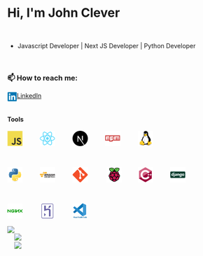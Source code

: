 # Hi,  I'm John Clever 
<br/>
 
- Javascript Developer | Next JS Developer | Python Developer 

<br/>


###  📫 How to reach me:

<a href="https://www.linkedin.com/in/john-anyormisi-b271971a3/">  
  <img align="left" alt="Clever's Linkdein" width="22px" src="https://github.com/devicons/devicon/blob/master/icons/linkedin/linkedin-original.svg" />
 LinkedIn
</a>
<br>
<br/>



#### Tools

<img src="https://github.com/devicons/devicon/blob/master/icons/javascript/javascript-original.svg" width="35px">&nbsp;&nbsp;&nbsp;&nbsp;&nbsp;&nbsp;&nbsp;&nbsp;&nbsp;
<img src="https://github.com/devicons/devicon/blob/master/icons/react/react-original.svg" width="35px">&nbsp;&nbsp;&nbsp;&nbsp;&nbsp;&nbsp;&nbsp;&nbsp;&nbsp;
<img src="https://github.com/devicons/devicon/blob/master/icons/nextjs/nextjs-original.svg" width="35px">&nbsp;&nbsp;&nbsp;&nbsp;&nbsp;&nbsp;&nbsp;&nbsp;&nbsp;
<img src="https://github.com/devicons/devicon/blob/master/icons/npm/npm-original-wordmark.svg" width="35px">&nbsp;&nbsp;&nbsp;&nbsp;&nbsp;&nbsp;&nbsp;&nbsp;&nbsp;
<img src="https://github.com/devicons/devicon/blob/master/icons/linux/linux-original.svg" width="35px">&nbsp;&nbsp;&nbsp;&nbsp;&nbsp;&nbsp;&nbsp;&nbsp;&nbsp;

<br/>

<img src="https://github.com/devicons/devicon/blob/master/icons/python/python-original.svg" width="35px">&nbsp;&nbsp;&nbsp;&nbsp;&nbsp;&nbsp;&nbsp;&nbsp;&nbsp;
<img src="https://github.com/devicons/devicon/blob/master/icons/amazonwebservices/amazonwebservices-original-wordmark.svg" width="35px">&nbsp;&nbsp;&nbsp;&nbsp;&nbsp;&nbsp;&nbsp;&nbsp;&nbsp;
<img src="https://github.com/devicons/devicon/blob/master/icons/git/git-original.svg" width="35px">
&nbsp;&nbsp;&nbsp;&nbsp;&nbsp;&nbsp;&nbsp;&nbsp;&nbsp;
<img src="https://github.com/devicons/devicon/blob/master/icons/raspberrypi/raspberrypi-original.svg" width="35px">&nbsp;&nbsp;&nbsp;&nbsp;&nbsp;&nbsp;&nbsp;&nbsp;
<img src="https://github.com/devicons/devicon/blob/master/icons/cplusplus/cplusplus-original.svg" width="35px">&nbsp;&nbsp;&nbsp;&nbsp;&nbsp;&nbsp;&nbsp;&nbsp;&nbsp;
<img src="https://github.com/devicons/devicon/blob/master/icons/django/django-original.svg" width="35px">&nbsp;&nbsp;&nbsp;&nbsp;&nbsp;&nbsp;&nbsp;&nbsp;&nbsp;

<br/>

<img src="https://github.com/devicons/devicon/blob/master/icons/nginx/nginx-original.svg" width="35px">&nbsp;&nbsp;&nbsp;&nbsp;&nbsp;&nbsp;&nbsp;&nbsp;&nbsp;
<img src="https://github.com/devicons/devicon/blob/master/icons/heroku/heroku-original.svg" width="35px">&nbsp;&nbsp;&nbsp;&nbsp;&nbsp;&nbsp;&nbsp;&nbsp;&nbsp;
<img src="https://github.com/devicons/devicon/blob/master/icons/vscode/vscode-original-wordmark.svg" width="35px">&nbsp;&nbsp;&nbsp;&nbsp;&nbsp;&nbsp;&nbsp;&nbsp;&nbsp;
<br/>


<div align="left">
<img align="left" height='200px' src="https://github-readme-stats.vercel.app/api?username=JohnClever&show_icons=true&include_all_commits=true&theme=dracula&count_private=true"/>
</div>
<br/>

<img  src="https://github-readme-streak-stats.herokuapp.com/?user=JohnClever&theme=dracula" />
<br/>

<a href="https://github.com/aframson">
  <img align="left" src="https://github-readme-stats.vercel.app/api/top-langs/?username=JohnClever&layout=compact&theme=dracula&count_private=true&langs_count=10" />
</a> 
<br/>
